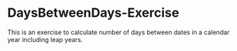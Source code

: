# DaysBetweenDays-Exercise
This is an exercise to calculate number of days between dates in a calendar year including leap years.
